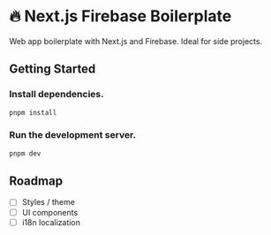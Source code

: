 # 🔥 Next.js Firebase Boilerplate

Web app boilerplate with Next.js and Firebase. Ideal for side projects.

## Getting Started

### Install dependencies.

```bash
pnpm install
```

### Run the development server.

```bash
pnpm dev
```

## Roadmap

- [ ] Styles / theme
- [ ] UI components
- [ ] i18n localization
